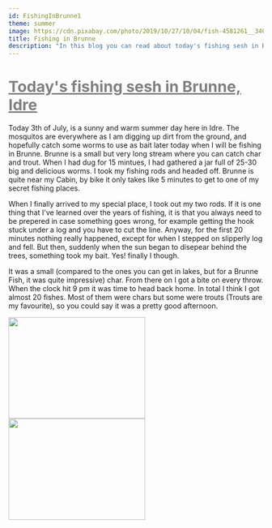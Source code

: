 ```yaml
---
id: FishingInBrunne1
theme: summer
image: https://cdn.pixabay.com/photo/2019/10/27/10/04/fish-4581261__340.jpg
title: Fishing in Brunne
description: "In this blog you can read about today's fishing sesh in Brunne."
---
```


# <span style="font-size: 30px; color:gray; text-decoration: underline">Today's fishing sesh in Brunne, Idre</span>

Today 3th of July, is a sunny and warm summer day here in Idre. The mosquitos are everywhere as I am digging up dirt from the ground, and hopefully catch some worms to use as bait later today when I will be fishing in Brunne.
Brunne is a small but very long stream where you can catch char and trout. When I had dug for 15 mintues, I had gathered a jar full of 25-30 big and delicious worms. I took my fishing rods and headed off. Brunne is quite near my Cabin, by bike it only takes like 5 minutes to get to one of my secret fishing places.

When I finally arrived to my special place, I took out my two rods. If it is one thing that I've learned over the years of fishing, it is that you always need to be prepered in case something goes wrong, for example getting the hook stuck under a log and you have to cut the line. Anyway, for the first 20 minutes nothing really happened, except for when I stepped on slipperly log and fell. But then, suddenly when the sun began to disepear behind the trees, something took my bait. Yes! finally I though.

It was a small (compared to the ones you can get in lakes, but for a Brunne Fish, it was quite impressive) char. From there on I got a bite on every throw. When the clock hit 9 pm it was time to head back home. In total I think I got almost 20 fishes. Most of them were chars but some were trouts (Trouts are my favourite), so you could say it was a pretty good afternoon.

<div class="flex flex-wrap justify-center lg:justify-around md:justify-around">
<img src="https://cdn.pixabay.com/photo/2019/03/08/15/27/fish-4042521_960_720.jpg" height= "200px" width="270px" class="border-4 border-blue-800">
<img src="https://quickbutik.imgix.net/7516C/products/7516C-154349164864.jpeg" height= "200px" width="270px" class="mt-8 border-4 border-gray-400">
</div>
